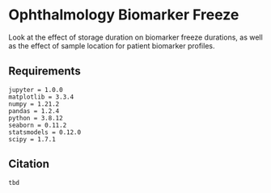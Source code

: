 # Ophthalmology Biomarker Freeze
Look at the effect of storage duration on biomarker freeze durations, as well as the effect of sample location for patient biomarker profiles.


## Requirements
```
jupyter = 1.0.0
matplotlib = 3.3.4
numpy = 1.21.2 
pandas = 1.2.4 
python = 3.8.12 
seaborn = 0.11.2 
statsmodels = 0.12.0 
scipy = 1.7.1 
```

## Citation

```
tbd
```
